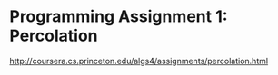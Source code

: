 # Programming Assignment 1: Percolation

http://coursera.cs.princeton.edu/algs4/assignments/percolation.html